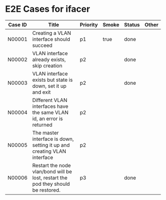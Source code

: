 # E2E Cases for ifacer

| Case ID | Title                                                                             | Priority | Smoke | Status | Other |
| ------- | --------------------------------------------------------------------------------- | -------- | ----- | ------ | ----- |
| N00001  | Creating a VLAN interface should succeed                                          | p1       | true  |  done  |       |
| N00002  | VLAN interface already exists, skip creation                                      | p2       |       |  done  |       |
| N00003  | VLAN interface exists but state is down, set it up and exit                       | p2       |       |  done  |       |
| N00004  | Different VLAN interfaces have the same VLAN id, an error is returned             | p2       |       |        |       |
| N00005  | The master interface is down, setting it up and creating VLAN interface           | p2       |       |        |       |
| N00006  | Restart the node vlan/bond will be lost, restart the pod they should be restored. | p3       |       |  done  |       |
